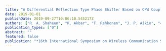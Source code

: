 ```yaml
---
title: "A Differential Reflection Type Phase Shifter Based on CPW Coupled-Line Coupler in 45nm CMOS SOI"
date: 2019-01-01
publishDate: 2019-09-27T10:06:10.545217Z
authors: ["R. A. Shaheen", "R. Akbar", "T. Rahkonen", "J. P. Aikio", "<b>A. </b> <b>Sethi</b>", "A. Pärssinen"]
publication_types: ["0"]
abstract: ""
featured: false
publication: "*16th International Symposium on Wireless Communication Systems (ISWCS 2019)*"
---
```


